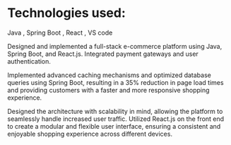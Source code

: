 # Technologies used:

Java , Spring Boot , React , VS code

Designed and implemented a full-stack e-commerce platform using Java, Spring Boot, and React.js. Integrated payment gateways and user authentication.

Implemented advanced caching mechanisms and optimized database queries using Spring Boot, resulting in a 35% reduction in page load times and
providing customers with a faster and more responsive shopping experience.

Designed the architecture with scalability in mind, allowing the platform to seamlessly handle increased user traffic. Utilized React.js on the front end to
create a modular and flexible user interface, ensuring a consistent and enjoyable shopping experience across different devices.

